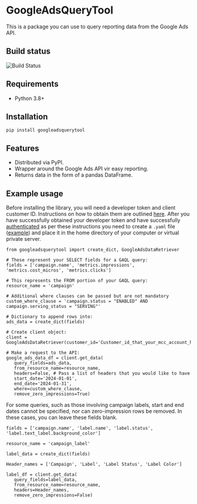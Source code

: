# GoogleAdsQueryTool

This is a package you can use to query reporting data from the Google Ads API.

## Build status
![Build Status](https://camo.githubusercontent.com/7328163cc93494efb2264d87ae5b1f4972813b2ebd99c054963df995b9106e59/68747470733a2f2f73746f726167652e676f6f676c65617069732e636f6d2f6761612d636c69656e746c6962732f6261646765732f676f6f676c652d6164732d707974686f6e2f6275696c647374617475735f7562756e74752e737667)

## Requirements
 - Python 3.8+

## Installation
```
pip install googleadsquerytool
```
## Features
 - Distributed via PyPI.
 - Wrapper around the Google Ads API vir easy reporting.
 - Returns data in the form of a pandas DataFrame.

 ## Example usage
 Before installing the library, you will need a developer token and client customer ID. Instructions on how to obtain them are outlined [here](https://developers.google.com/google-ads/api/docs/get-started/introduction). After you have successfully obtained your developer token and have successfully [authenticated](https://developers.google.com/google-ads/api/docs/oauth/overview) as per these instructions you need to create a `.yaml` file ([example](https://github.com/googleads/google-ads-python/blob/main/google-ads.yaml)) and place it in the home directory of your computer or virtual private server.

 ```
from googleadsquerytool import create_dict, GoogleAdsDataRetriever

# These represent your SELECT fields for a GAQL query:
fields = ['campaign.name', 'metrics.impressions', 'metrics.cost_micros', 'metrics.clicks']

# This represents the FROM portion of your GAQL query:
resource_name = 'campaign'

# Additional where clauses can be passed but are not mandatory
custom_where_clause = 'campaign.status = "ENABLED" AND campaign.serving_status = "SERVING"'

# Dictionary to append rows into:
ads_data = create_dict(fields)

# Create client object:
client = GoogleAdsDataRetriever(customer_id='Customer_id_that_your_mcc_account_has_access_to')

# Make a request to the API:
google_ads_data_df = client.get_data(
    query_fields=ads_data, 
    from_resource_name=resource_name, 
    headers=False, # Pass a list of headers that you would like to have
    start_date='2024-01-01',
    end_date='2024-01-31', 
    where=custom_where_clause, 
    remove_zero_impressions=True)
 ```

 For some queries, such as those involving campaign labels, start and end dates cannot be specified, nor can zero-impression rows be removed. In these cases, you can leave these fields blank.

 ```
fields = ['campaign.name', 'label.name', 'label.status', 'label.text_label.background_color']

resource_name = 'campaign_label'

label_data = create_dict(fields)

Header_names = ['Campaign', 'Label', 'Label Status', 'Label Color']

label_df = client.get_data(
    query_fields=label_data,
    from_resource_name=resource_name,
    headers=Header_names,
    remove_zero_impressions=False)
 ```